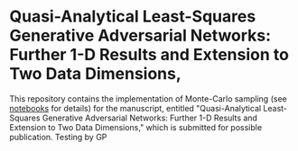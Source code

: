 # Quasi-Analytical Least-Squares Generative Adversarial Networks: Further 1-D Results and Extension to Two Data Dimensions, 

This repository contains the implementation of Monte-Carlo sampling (see
[notebooks](notebooks) for details) for the manuscript, entitled
"Quasi-Analytical Least-Squares Generative Adversarial Networks: Further 1-D
Results and Extension to Two Data Dimensions," which is submitted for possible
publication.
Testing by GP
